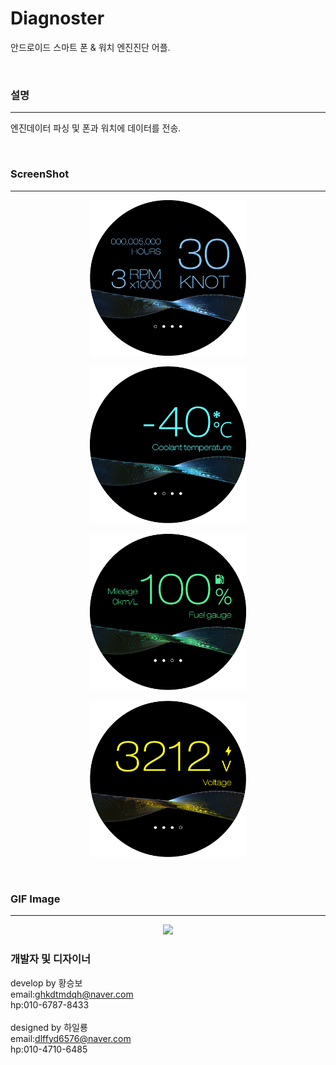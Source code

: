 # Diagnoster
안드로이드 스마트 폰 & 워치 엔진진단 어플.

<br />

### 설명
-----
엔진데이터 파싱 및 폰과 워치에 데이터를 전송.

<br />

### ScreenShot
-----
<p align="center"><img src="/img/1.png" width="250"></p>
<p align="center"><img src="/img/2.png" width="250"></p>
<p align="center"><img src="/img/3.png" width="250"></p>
<p align="center"><img src="/img/4.png" width="250"></p>

<br />

### GIF Image
-----
<p align="center"><img src="/img/1.gif" width="800"></p>

### 개발자 및 디자이너
develop by 황승보<br />
email:ghkdtmdqh@naver.com<br />
hp:010-6787-8433<br />
<br />
designed by 하일룡<br />
email:dlffyd6576@naver.com<br />
hp:010-4710-6485
